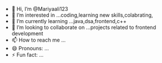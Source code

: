 - 👋 Hi, I’m @Mariyaali123
- 👀 I’m interested in ...coding,learning new skills,colabrating,
- 🌱 I’m currently learning ...java,dsa,frontend,c++
- 💞️ I’m looking to collaborate on ...projects related to frontend development
- 📫 How to reach me ...
- 😄 Pronouns: ...
- ⚡ Fun fact: ...

<!---
Mariyaali123/Mariyaali123 is a ✨ special ✨ repository because its `README.md` (this file) appears on your GitHub profile.
You can click the Preview link to take a look at your changes.
--->
